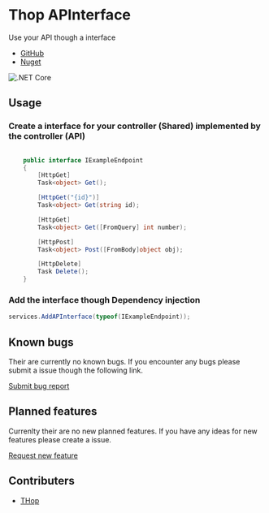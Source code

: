 # Thop APInterface
Use your API though a interface

- [GitHub](https://github.com/thopdev/THop.APInterface)
- [Nuget](https://www.nuget.org/packages/THop.APInterface/)


![.NET Core](https://github.com/thopdev/THop.APInterface/workflows/.NET%20Core/badge.svg?branch=master)

## Usage

### Create a interface for your controller (Shared) implemented by the controller (API)
```csharp

    public interface IExampleEndpoint
    {
        [HttpGet]
        Task<object> Get();

        [HttpGet("{id}")]
        Task<object> Get(string id);

        [HttpGet]
        Task<object> Get([FromQuery] int number);

        [HttpPost]
        Task<object> Post([FromBody]object obj);

        [HttpDelete]
        Task Delete();
    }
```
### Add the interface though Dependency injection
```csharp
services.AddAPInterface(typeof(IExampleEndpoint));
```

## Known bugs
Their are currently no known bugs. If you encounter any bugs please submit a issue though the following link.

[Submit bug report](https://github.com/thopdev/THop.APInterface/issues/new?assignees=&labels=&template=bug_report.md&title=)

## Planned features
Currenlty their are no new planned features. If you have any ideas for new features please create a issue. 

[Request new feature](https://github.com/thopdev/THop.APInterface/issues/new?assignees=&labels=&template=feature_request.md&title=)

## Contributers
- [THop](https://github.com/thopdev)
